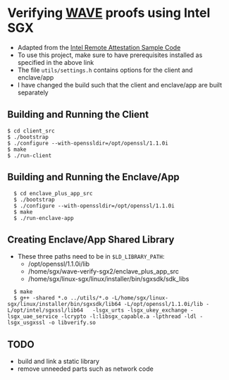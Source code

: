 # Verifying [WAVE](https://github.com/immesys/wave) proofs using Intel SGX

 * Adapted from the [Intel Remote Attestation Sample Code](https://github.com/intel/sgx-ra-sample)
 * To use this project, make sure to have prerequisites installed as specified in the above link
 * The file `utils/settings.h` contains options for the client and enclave/app
 * I have changed the build such that the client and enclave/app are built separately

## Building and Running the Client
  ```
  $ cd client_src
  $ ./bootstrap
  $ ./configure --with-openssldir=/opt/openssl/1.1.0i
  $ make
  $ ./run-client
  ```

## Building and Running the Enclave/App
```
  $ cd enclave_plus_app_src
  $ ./bootstrap
  $ ./configure --with-openssldir=/opt/openssl/1.1.0i
  $ make
  $ ./run-enclave-app
  ```

## Creating Enclave/App Shared Library
  * These three paths need to be in `$LD_LIBRARY_PATH`:
    * /opt/openssl/1.1.0i/lib
    * /home/sgx/wave-verify-sgx2/enclave_plus_app_src
    * /home/sgx/linux-sgx/linux/installer/bin/sgxsdk/sdk_libs
```
  $ make
  $ g++ -shared *.o ../utils/*.o -L/home/sgx/linux-sgx/linux/installer/bin/sgxsdk/lib64 -L/opt/openssl/1.1.0i/lib -L/opt/intel/sgxssl/lib64   -lsgx_urts -lsgx_ukey_exchange -lsgx_uae_service -lcrypto -l:libsgx_capable.a -lpthread -ldl -lsgx_usgxssl -o libverify.so
  ```

## TODO
  * build and link a static library
  * remove unneeded parts such as network code
